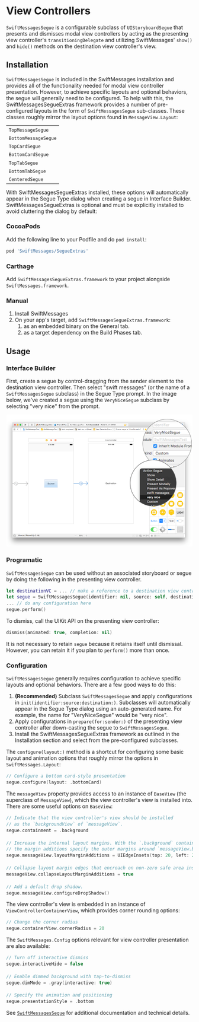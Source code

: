 # View Controllers

`SwiftMessagesSegue` is a configurable subclass of `UIStoryboardSegue` that presents and dismisses modal view controllers by acting as the presenting view controller's `transitioningDelegate` and utilizing SwiftMessages' `show()` and `hide()` methods on the destination view controller's view.

## Installation

`SwiftMessagesSegue` is included in the SwiftMessages installation and provides all of the functionality needed for modal view controller presentation. However, to achieve specific layouts and optional behaviors, the segue will generally need to be configured. To help with this, the SwiftMessagesSegueExtras framework provides a number of pre-configured layouts in the form of `SwiftMessagesSegue` sub-classes. These classes roughly mirror the layout options found in `MessageView.Layout`:

<table>
  <tr><td><code>TopMessageSegue</code></td></tr>
  <tr><td><code>BottomMessageSegue</code></td></tr>
  <tr><td><code>TopCardSegue</code></td></tr>
  <tr><td><code>BottomCardSegue</code></td></tr>
  <tr><td><code>TopTabSegue</code></td></tr>
  <tr><td><code>BottomTabSegue</code></td></tr>
  <tr><td><code>CenteredSegue</code></td></tr>
</table>

With SwiftMessagesSegueExtras installed, these options will automatically appear in the Segue Type dialog when creating a segue in Interface Builder. SwiftMessagesSegueExtras is optional and must be explicitly installed to avoid cluttering the dialog by default:

### CocoaPods

Add the following line to your Podfile and do `pod install`:

````ruby
pod 'SwiftMessages/SegueExtras'
````

### Carthage

Add `SwiftMessagesSegueExtras.framework` to your project alongside `SwiftMessages.framework`.

### Manual

1. Install SwiftMessages
1. On your app's target, add `SwiftMessagesSegueExtras.framework`:
   1. as an embedded binary on the General tab.
   1. as a target dependency on the Build Phases tab.

## Usage

### Interface Builder

First, create a segue by control-dragging from the sender element to the destination view controller. Then select "swift messages" (or the name of a `SwiftMessagesSegue` subclass) in the Segue Type prompt. In the image below, we've created a segue using the `VeryNiceSegue` subclass by selecting "very nice" from the prompt.

<p align="center">
  <img src="./Design/SwiftMessagesSegueCreate.png" />
</p>

### Programatic

`SwiftMessagesSegue` can be used without an associated storyboard or segue by doing the following in the presenting view controller.

````swift
let destinationVC = ... // make a reference to a destination view controller
let segue = SwiftMessagesSegue(identifier: nil, source: self, destination: destinationVC)
... // do any configuration here
segue.perform()
````

To dismiss, call the UIKit API on the presenting view controller:

````swift
dismiss(animated: true, completion: nil)
````

It is not necessary to retain `segue` because it retains itself until dismissal. However, you can retain it if you plan to `perform()` more than once.

### Configuration

`SwiftMessagesSegue` generally requires configuration to achieve specific layouts and optional behaviors. There are a few good ways to do this:

  1. __(Recommended)__ Subclass `SwiftMessagesSegue` and apply configurations in `init(identifier:source:destination:)`. Subclasses will automatically appear in the Segue Type dialog using an auto-generated name. For example, the name for "VeryNiceSegue" would be "very nice".
  1. Apply configurations in `prepare(for:sender:)` of the presenting view controller after down-casting the segue to `SwiftMessagesSegue`.
  1. Install the SwiftMessagesSegueExtras framework as outlined in the Installation section and select from the pre-configured subclasses.

The `configure(layout:)` method is a shortcut for configuring some basic layout and animation options that roughly mirror the options in `SwiftMessages.Layout`:

````swift
// Configure a bottom card-style presentation
segue.configure(layout: .bottomCard)
````

The `messageView` property provides access to an instance of `BaseView` (the superclass of `MessageView`), which the view controller's view is installed into. There are some useful options on `BaseView`:

````swift
// Indicate that the view controller's view should be installed
// as the `backgroundView` of `messageView`.
segue.containment = .background

// Increase the internal layout margins. With the `.background` containment option,
// the margin additions specify the outer margins around `messageView.backgroundView`.
segue.messageView.layoutMarginAdditions = UIEdgeInsets(top: 20, left: 20, bottom: 20, right: 20)

// Collapse layout margin edges that encroach on non-zero safe area insets.
messageView.collapseLayoutMarginAdditions = true

// Add a default drop shadow.
segue.messageView.configureDropShadow()
````

The view controller's view is embedded in an instance of `ViewControllerContainerView`, which provides corner rounding options:

````swift
// Change the corner radius
segue.containerView.cornerRadius = 20
````

The `SwiftMessages.Config` options relevant for view controller presentation are also available:

````swift
// Turn off interactive dismiss
segue.interactiveHide = false

// Enable dimmed background with tap-to-dismiss
segue.dimMode = .gray(interactive: true)

// Specify the animation and positioning
segue.presentationStyle = .bottom
````

See [`SwiftMessagesSegue`](./SwiftMessages/SwiftMessagesSegue.swift) for additional documentation and technical details.
